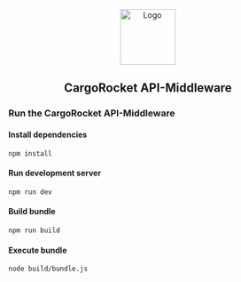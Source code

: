 <div align="center">
  <img src="https://cologne.xatellite.io/logo-pfade.svg" alt="Logo" height="100px" />

  CargoRocket API-Middleware
  ---
</div>

### Run the CargoRocket API-Middleware
#### Install dependencies

`npm install`

#### Run development server

`npm run dev`

#### Build bundle

`npm run build`

#### Execute bundle

`node build/bundle.js`
